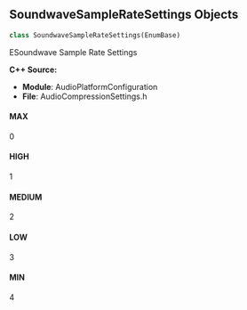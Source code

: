 ## SoundwaveSampleRateSettings Objects

```python
class SoundwaveSampleRateSettings(EnumBase)
```

ESoundwave Sample Rate Settings

**C++ Source:**

- **Module**: AudioPlatformConfiguration
- **File**: AudioCompressionSettings.h

<a id="unreal.SoundwaveSampleRateSettings.MAX"></a>

#### MAX

0

<a id="unreal.SoundwaveSampleRateSettings.HIGH"></a>

#### HIGH

1

<a id="unreal.SoundwaveSampleRateSettings.MEDIUM"></a>

#### MEDIUM

2

<a id="unreal.SoundwaveSampleRateSettings.LOW"></a>

#### LOW

3

<a id="unreal.SoundwaveSampleRateSettings.MIN"></a>

#### MIN

4

<a id="unreal.SoundGroup"></a>